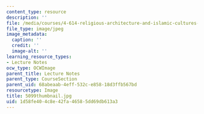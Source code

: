 ```yaml
---
content_type: resource
description: ''
file: /media/courses/4-614-religious-architecture-and-islamic-cultures-fall-2002/1d58fe404c8e42fa46585dd69db613a3_5099thumbnail.jpg
file_type: image/jpeg
image_metadata:
  caption: ''
  credit: ''
  image-alt: ''
learning_resource_types:
- Lecture Notes
ocw_type: OCWImage
parent_title: Lecture Notes
parent_type: CourseSection
parent_uid: 68abeaab-4eff-532c-e858-18d3ffb567bd
resourcetype: Image
title: 5099thumbnail.jpg
uid: 1d58fe40-4c8e-42fa-4658-5dd69db613a3
---
```

